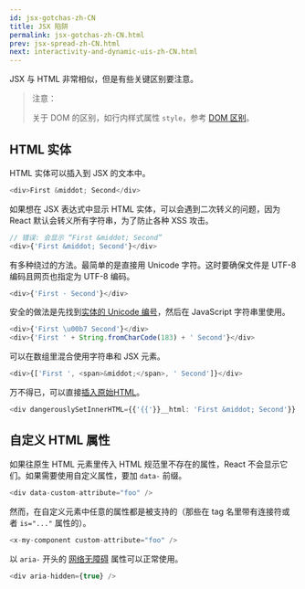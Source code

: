 ```yaml
---
id: jsx-gotchas-zh-CN
title: JSX 陷阱
permalink: jsx-gotchas-zh-CN.html
prev: jsx-spread-zh-CN.html
next: interactivity-and-dynamic-uis-zh-CN.html
---
```


JSX 与 HTML 非常相似，但是有些关键区别要注意。

> 注意：
>
> 关于 DOM 的区别，如行内样式属性 `style`，参考 [DOM 区别](/react/docs/dom-differences.html)。

## HTML 实体

HTML 实体可以插入到 JSX 的文本中。

```javascript
<div>First &middot; Second</div>
```

如果想在 JSX 表达式中显示 HTML 实体，可以会遇到二次转义的问题，因为 React 默认会转义所有字符串，为了防止各种 XSS 攻击。

```javascript
// 错误: 会显示 “First &middot; Second”
<div>{'First &middot; Second'}</div>
```

有多种绕过的方法。最简单的是直接用 Unicode 字符。这时要确保文件是 UTF-8 编码且网页也指定为 UTF-8 编码。

```javascript
<div>{'First · Second'}</div>
```

安全的做法是先找到[实体的 Unicode 编号](http://www.fileformat.info/info/unicode/char/b7/index.htm)，然后在 JavaScript 字符串里使用。

```javascript
<div>{'First \u00b7 Second'}</div>
<div>{'First ' + String.fromCharCode(183) + ' Second'}</div>
```

可以在数组里混合使用字符串和 JSX 元素。

```javascript
<div>{['First ', <span>&middot;</span>, ' Second']}</div>
```

万不得已，可以直接[插入原始HTML](/react/tips/dangerously-set-inner-html.html)。

```javascript
<div dangerouslySetInnerHTML={{'{{'}}__html: 'First &middot; Second'}} />
```


## 自定义 HTML 属性

如果往原生 HTML 元素里传入 HTML 规范里不存在的属性，React 不会显示它们。如果需要使用自定义属性，要加 `data-` 前缀。

```javascript
<div data-custom-attribute="foo" />
```

然而，在自定义元素中任意的属性都是被支持的（那些在 tag 名里带有连接符或者 `is="..."` 属性的）。

```javascript
<x-my-component custom-attribute="foo" />
```

以 `aria-` 开头的 [网络无障碍](http://www.w3.org/WAI/intro/aria) 属性可以正常使用。

```javascript
<div aria-hidden={true} />
```

